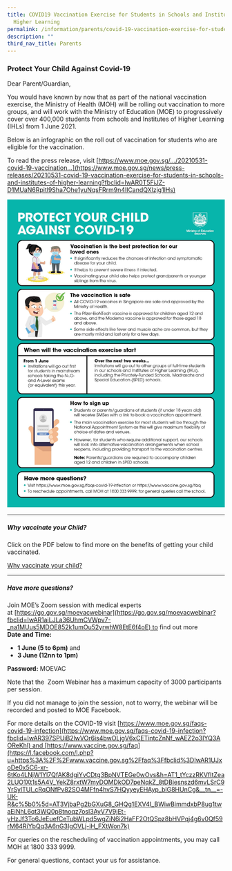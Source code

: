 ```yaml
---
title: COVID19 Vaccination Exercise for Students in Schools and Institutes of
  Higher Learning
permalink: /information/parents/covid-19-vaccination-exercise-for-students-in-schools-and-institutes
description: ""
third_nav_title: Parents
---
```

### Protect Your Child Against Covid-19

Dear Parent/Guardian,

You would have known by now that as part of the national vaccination exercise, the Ministry of Health (MOH) will be rolling out vaccination to more groups, and will work with the Ministry of Education (MOE) to progressively cover over 400,000 students from schools and Institutes of Higher Learning (IHLs) from 1 June 2021.

Below is an infographic on the roll out of vaccination for students who are eligible for the vaccination.  

To read the press release, visit [https://www.moe.gov.sg/.../20210531-covid-19-vaccination...](https://www.moe.gov.sg/news/press-releases/20210531-covid-19-vaccination-exercise-for-students-in-schools-and-institutes-of-higher-learning?fbclid=IwAR0T5FiJZ-D1MUaN6Rpitl9Sha7Ohe1yuNqsFRrm9n4IlCandQXlzjg1lHs)

![](/images/Resource%203%20One%20page%20Infographic%20on%20Student%20Vaccination%20Exercise.jpg)

------------------------------
##### Why vaccinate your Child?
  
Click on the PDF below to find more on the benefits of getting your child vaccinated.  
  
[Why vaccinate your child?](/files/Why%20vaccinate%20your%20child.pdf)

----------------------------
##### Have more questions?

Join MOE’s Zoom session with medical experts at [https://go.gov.sg/moevacwebinar](https://go.gov.sg/moevacwebinar?fbclid=IwAR1aiLJLa36UhmCVWpv7-_na1MUus5MDOE852k1umOu52yrwhW8EtE6f4oE) to find out more <br> 
**Date and Time:**  
*   **1 June (5 to 6pm)** and 
*   **3 June (12nn to 1pm)**

**Password:** MOEVAC

Note that the  Zoom Webinar has a maximum capacity of 3000 participants per session.   

If you did not manage to join the session, not to worry, the webinar will be recorded and posted to MOE Facebook.

For more details on the COVID-19 visit [https://www.moe.gov.sg/faqs-covid-19-infection](https://www.moe.gov.sg/faqs-covid-19-infection?fbclid=IwAR397SPUiB2lwVOr6is4bwOLjgV6xCETintcZnNf_wAEZ2o3IYQ3AOReKhI) and [https://www.vaccine.gov.sg/faq](https://l.facebook.com/l.php?u=https%3A%2F%2Fwww.vaccine.gov.sg%2Ffaq%3Ffbclid%3DIwAR1UJxoDe0x5C6-xr-6tKo4LNjW1Yl7QfAK8dgiYvCDtg3BpNVTEGe0wOvs&h=AT1_tYczzRKVfItZea2LUO1Xt1s5A4V_YekZ8rxtW7myDOMDkOD7peNqkZ_8tDBiesnszd6mvLSrC9YrSylTUl_cRqONfPv82SO4MFfn4hvS7HQyyeyEHAyp_blG8HUnCg&__tn__=-UK-R&c%5b0%5d=AT3VjbaPg2bGXuG8_GHQg1EXV4I_BWiwBimmdxbP8ug1twaEiNhL6qt3WQ0p8tnoqz7osl3AyV7V9jEt-yHzJf3To6JeEuefCeTubWLpd5wgZiN6i2HaFF2OtQSpz8bHVPqj4g6v0Qf59rM64RiYbQq3A6nG3IgOVLj-iH_FXtWon7k)  

For queries on the rescheduling of vaccination appointments, you may call MOH at 1800 333 9999.

For general questions, contact your us for assistance.